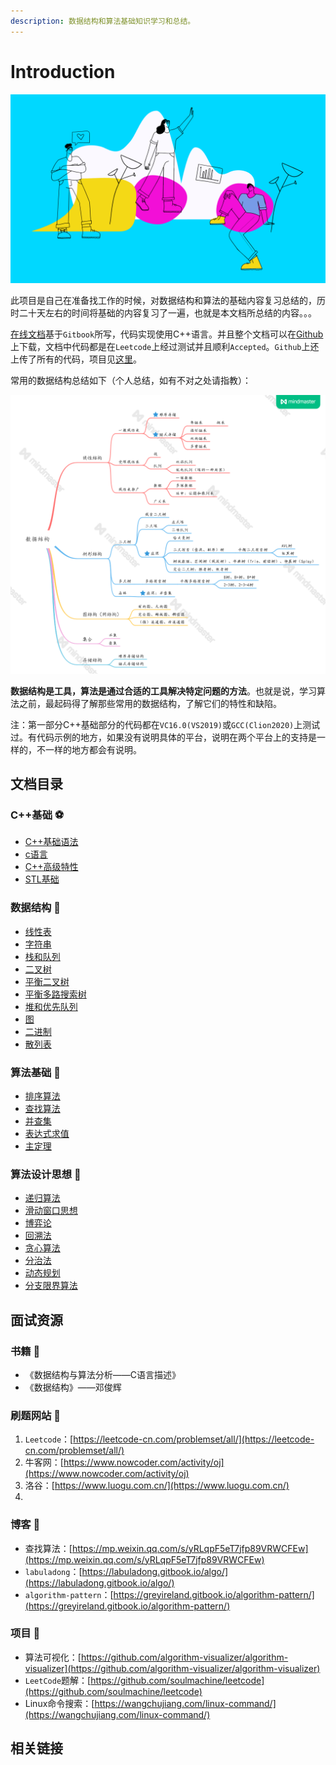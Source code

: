 ```yaml
---
description: 数据结构和算法基础知识学习和总结。
---
```


# Introduction

![](.gitbook/assets/title.png)

此项目是自己在准备找工作的时候，对数据结构和算法的基础内容复习总结的，历时二十天左右的时间将基础的内容复习了一遍，也就是本文档所总结的内容。。。

[在线文档](https://mqjyl2012.gitbook.io/algorithm/)基于`Gitbook`所写，代码实现使用C++语言。并且整个文档可以在[Github](https://github.com/JLCreater2015/algorithm-pattern)上下载，文档中代码都是在`Leetcode`上经过测试并且顺利`Accepted`。`Github`上还上传了所有的代码，项目见[这里](https://github.com/JLCreater2015/algorithm-pattern-code)。

常用的数据结构总结如下（个人总结，如有不对之处请指教）：

![](.gitbook/assets/shu-ju-jie-gou-%20%281%29.png)

**数据结构是工具，算法是通过合适的工具解决特定问题的方法**。也就是说，学习算法之前，最起码得了解那些常用的数据结构，了解它们的特性和缺陷。

注：第一部分C++基础部分的代码都在`VC16.0(VS2019)`或`GCC(Clion2020)`上测试过。有代码示例的地方，如果没有说明具体的平台，说明在两个平台上的支持是一样的，不一样的地方都会有说明。

## 文档目录

### C++基础 ⚽ 

* [C++基础语法](c-cpp/c++-syntax/)
* [c语言](c-cpp/c/)
* [C++高级特性](c-cpp/advanced-c++/)
* [STL基础](c-cpp/stl-basics/)

### 数据结构 🏀 

* [线性表](data-structure/linear-list.md)
* [字符串](data-structure/string.md)
* [栈和队列](data-structure/stack-and-queue.md)
* [二叉树](data-structure/binary-tree.md)
* [平衡二叉树](data-structure/balanced-binary-tree.md)
* [平衡多路搜索树](data-structure/balanced-multipath-search-tree.md)
* [堆和优先队列](data-structure/heap-and-priority-queues.md)
* [图](data-structure/graph.md)
* [二进制](data-structure/binary-system.md)
* [散列表](data-structure/hash-table.md)

### 算法基础 🏐 

* [排序算法](algorithm/sort-algorithm.md)
* [查找算法](algorithm/search-algorithm.md)
* [并查集](algorithm/union-find.md)
* [表达式求值](jing-dian-suan-fa-wen-ti/expression-evaluation.md)
* [主定理](algorithm/master-theorem.md)

### 算法设计思想 🥎 

* [递归算法](algorithm/recursive-algorithm.md)
* [滑动窗口思想](algorithm-thinking/sliding-window.md)
* [博弈论]()
* [回溯法](algorithm-thinking/backtracking-algorithm.md)
* [贪心算法](algorithm-thinking/greedy-algorithm.md)
* [分治法](algorithm-thinking/divide-and-conquer-algorithm.md)
* [动态规划](algorithm-thinking/dynamic-programming-algorithm.md)
* [分支限界算法](algorithm-thinking/branch-and-bound.md)

## 面试资源

### 书籍 🍈 

* 《数据结构与算法分析——C语言描述》
* 《数据结构》——邓俊辉

### 刷题网站 🍊 

1. `Leetcode`：[https://leetcode-cn.com/problemset/all/](https://leetcode-cn.com/problemset/all/)
2. 牛客网：[https://www.nowcoder.com/activity/oj](https://www.nowcoder.com/activity/oj)
3. 洛谷：[https://www.luogu.com.cn/](https://www.luogu.com.cn/)
4. 
### 博客 🍍 

* 查找算法：[https://mp.weixin.qq.com/s/yRLqpF5eT7jfp89VRWCFEw](https://mp.weixin.qq.com/s/yRLqpF5eT7jfp89VRWCFEw)
* `labuladong`：[https://labuladong.gitbook.io/algo/](https://labuladong.gitbook.io/algo/)
* `algorithm-pattern`：[https://greyireland.gitbook.io/algorithm-pattern/](https://greyireland.gitbook.io/algorithm-pattern/)

### 项目 🍇 

* 算法可视化：[https://github.com/algorithm-visualizer/algorithm-visualizer](https://github.com/algorithm-visualizer/algorithm-visualizer)
* `LeetCode`题解：[https://github.com/soulmachine/leetcode](https://github.com/soulmachine/leetcode)
* Linux命令搜索：[https://wangchujiang.com/linux-command/](https://wangchujiang.com/linux-command/)

## 相关链接

